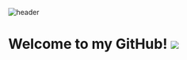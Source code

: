 ![header](https://capsule-render.vercel.app/api?type=waving&color=timeGradient&height=200&section=header&text=KimGawon&fontSize=50&animation=twinkling&fontAlign=75)

# Welcome to my GitHub! <img src="https://img.shields.io/badge/github-181717?style=for-the-badge&logo=github&logoColor=white">


<!--
**wongakim-99/wongakim-99** is a ✨ _special_ ✨ repository because its `README.md` (this file) appears on your GitHub profile.

Here are some ideas to get you started:

- 🔭 I’m currently working on ...
- 🌱 I’m currently learning ...
- 👯 I’m looking to collaborate on ...
- 🤔 I’m looking for help with ...
- 💬 Ask me about ...
- 📫 How to reach me: ...
- 😄 Pronouns: ...
- ⚡ Fun fact: ...
-->
